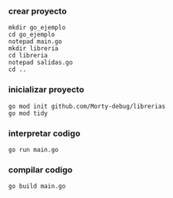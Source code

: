 ### crear proyecto
```batch
mkdir go_ejemplo
cd go_ejemplo
notepad main.go
mkdir libreria
cd libreria
notepad salidas.go
cd ..
```

### inicializar proyecto
```batch
go mod init github.com/Morty-debug/librerias
go mod tidy
```

### interpretar codigo
```batch
go run main.go
```

### compilar codigo
```batch
go build main.go
```

